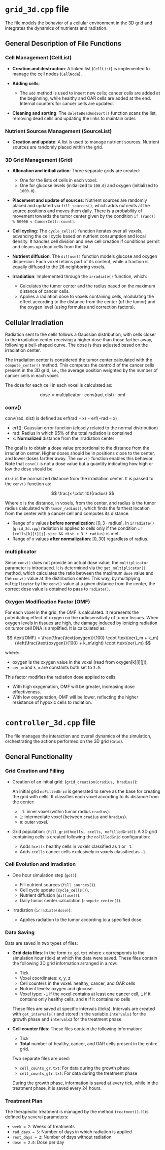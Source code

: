 # `grid_3d.cpp` file

The file models the behavior of a cellular environment in the 3D grid and integrates the dynamics of nutrients and radiation.

## General Description of File Functions
### Cell Management (CellList)
- **Creation and destruction**: A linked list (`CellList`) is implemented to manage the cell nodes (`CellNode`).

- **Adding cells**:  
  - The `add` method is used to insert new cells; cancer cells are added at the beginning, while healthy and OAR cells are added at the end. Internal counters for cancer cells are updated.

- **Cleaning and sorting**: The `deleteDeadAndSort()` function scans the list, removing dead cells and updating the links to maintain order.

### Nutrient Sources Management (SourceList)

- **Creation and update**: A list is used to manage nutrient sources. Nutrient sources are randomly placed within the grid.

### 3D Grid Management (Grid)
- **Allocation and initialization**: Three separate grids are created:
    - One for the lists of cells in each voxel.
    - One for glucose levels (initialized to `100.0`) and oxygen (initialized to `1000.0`).

- **Placement and update of sources**: Nutrient sources are randomly placed and updated via `fill_sources()`, which adds nutrients at the source positions and moves them daily. There is a probability of movement towards the tumor center given by the condition `if (rand() % 50000 < CancerCell::count)`.

- **Cell cycling**: The `cycle_cells()` function iterates over all voxels, advancing the cell cycle based on nutrient consumption and local density. It handles cell division and new cell creation if conditions permit and cleans up dead cells from the list.

- **Nutrient diffusion**: The `diffuse()` function models glucose and oxygen dispersion. Each voxel retains part of its content, while a fraction is equally diffused to the 26 neighboring voxels.

- **Irradiation**: Implemented through the `irradiate()` function, which:
    - Calculates the tumor center and the radius based on the maximum distance of cancer cells.
    - Applies a radiation dose to voxels containing cells, modulating the effect according to the distance from the center (of the tumor) and the oxygen level (using formulas and correction factors).

## Cellular Irradiation

Radiation sent to the cells follows a Gaussian distribution, with cells closer to the irradiation center receiving a higher dose than those farther away, following a bell-shaped curve. The dose is thus adjusted based on the irradiation center.

The irradiation center is considered the tumor center calculated with the `compute_center()` method. This computes the centroid of the cancer cells present in the 3D grid, i.e., the average position weighted by the number of cancer cells in each voxel.

The dose for each cell in each voxel is calculated as:

$$
\text{dose} = \text{multiplicator} \cdot \text{conv(rad, dist)} \cdot \text{omf}
$$

### conv()

$\text{conv(rad, dist)}$ is defined as $\text{erf}(\text{rad} - \text{x}) - \text{erf}(-\text{rad} - \text{x})$

- $\text{erf()}$: Gaussian error function (closely related to the normal distribution)
- $\text{rad}$: Radius in which 95% of the total radiation is contained
- $\text{x}$: **Normalized** distance from the irradiation center

The goal is to obtain a dose value proportional to the distance from the irradiation center. Higher doses should be in positions close to the center, and lower doses farther away. The `conv()` function enables this behavior. Note that `conv()` is not a dose value but a quantity indicating how high or low the dose should be.

`dist` is the normalized distance from the irradiation center. It is passed to the `conv()` function as:

$$
\frac{x \cdot 10}{radius}
$$

Where $x$ is the distance, in voxels, from the center, and $\text{radius}$ is the tumor radius calculated with `tumor_radius()`, which finds the farthest location from the center with a cancer cell and computes its distance.

- Range of $x$ values **before normalization**: $[0, 3 \cdot \text{radius}]$. In `irradiate()` (`grid_3d.cpp`) radiation is applied to cells only if the condition `if (cells[k][i][j].size && dist < 3 * radius)` is met.
- Range of $x$ values **after normalization**: $[0, 30]$ regardless of $\text{radius}$.

### multiplicator

Since `conv()` does not provide an actual dose value, the `multiplicator` parameter is introduced. It is determined via the `get_multiplicator()` method, which calculates the ratio between the maximum `dose` value and the `conv()` value at the distribution center. This way, by multiplying `multiplicator` by the `conv()` value at a given distance from the center, the correct dose value is obtained to pass to `radiate()`.

### Oxygen Modification Factor (OMF)

For each voxel in the grid, the OMF is calculated. It represents the potentiating effect of oxygen on the radiosensitivity of tumor tissues. When oxygen levels in tissues are high, the damage induced by ionizing radiation on tumor cell DNA is amplified. It is calculated as:

$$
\text{OMF} = \frac{\frac{\text{oxygen}}{100} \cdot \text{oer}_m + k_m}{\left(\frac{\text{oxygen}}{100} + k_m\right) \cdot \text{oer}_m}
$$

where:

- $\text{oxygen}$ is the oxygen value in the voxel (read from oxygen[k][i][j]),
- `oer_m` and `k_m` are constants both set to `3.0`.

This factor modifies the radiation dose applied to cells:

- With high oxygenation, OMF will be greater, increasing dose effectiveness.
- With low oxygenation, OMF will be lower, reflecting the higher resistance of hypoxic cells to radiation.

# `controller_3d.cpp` file

The file manages the interaction and overall dynamics of the simulation, orchestrating the actions performed on the 3D grid (`Grid`).

## General Functionality

### Grid Creation and Filling

- Creation of an initial grid: (`grid_creation(cradius, hradius)`):

  An initial grid `noFilledGrid` is generated to serve as the base for creating the grid with cells. It classifies each voxel according to its distance from the center:
  - `-1`: inner voxel (within tumor radius `cradius`).
  - `1`: intermediate voxel (between `cradius` and `hradius`).
  - `0`: outer voxel.

- Grid population: (`fill_grid(hcells, ccells, noFilledGrid)`):
  A 3D grid containing cells is created following the `noFilledGrid` configuration:
  - Adds `hcells` healthy cells in voxels classified as `1` or `-1`.
  - Adds `ccells` cancer cells exclusively in voxels classified as `-1`.

### Cell Evolution and Irradiation

- One hour simulation step (`go()`):
  - Fill nutrient sources (`fill_sources()`).
  - Cell cycle update (`cycle_cells()`).
  - Nutrient diffusion (`diffuse()`).
  - Daily tumor center calculation (`compute_center()`).

- Irradiation (`irradiate(dose)`):
  - Applies radiation to the tumor according to a specified dose.

### Data Saving
Data are saved in two types of files:
- **Grid data files**: In the form `tx_gd.txt` where `x` corresponds to the simulation hour (tick) at which the data were saved. These files contain the following 3D grid information arranged in a row:
  - Tick
  - Voxel coordinates: x, y, z
  - Cell counters in the voxel: healthy, cancer, and OAR cells
  - Nutrient levels: oxygen and glucose
  - Voxel type: `-1` if the voxel contains at least one cancer cell, `1` if it contains only healthy cells, and `0` if it contains no cells

  These files are saved at specific intervals (ticks). Intervals are created with `get_intervals()` and stored in the variable `intervals1` for the growth phase and `intervals2` for the treatment phase.

- **Cell counter files**: These files contain the following information:
  - Tick
  - **Total** number of healthy, cancer, and OAR cells present in the entire grid.

  Two separate files are used:
    - `cell_counts_gr.txt`: For data during the growth phase
    - `cell_counts_gtr.txt`: For data during the treatment phase

  During the growth phase, information is saved at every tick, while in the treatment phase, it is saved every 24 hours.

### Treatment Plan
The therapeutic treatment is managed by the method `treatment()`. It is defined by several parameters:
- `week = 2`: Weeks of treatments
- `rad_days = 5`: Number of days in which radiation is applied
- `rest_days = 2`: Number of days without radiation
- `dose = 2.0`: Dose per day


